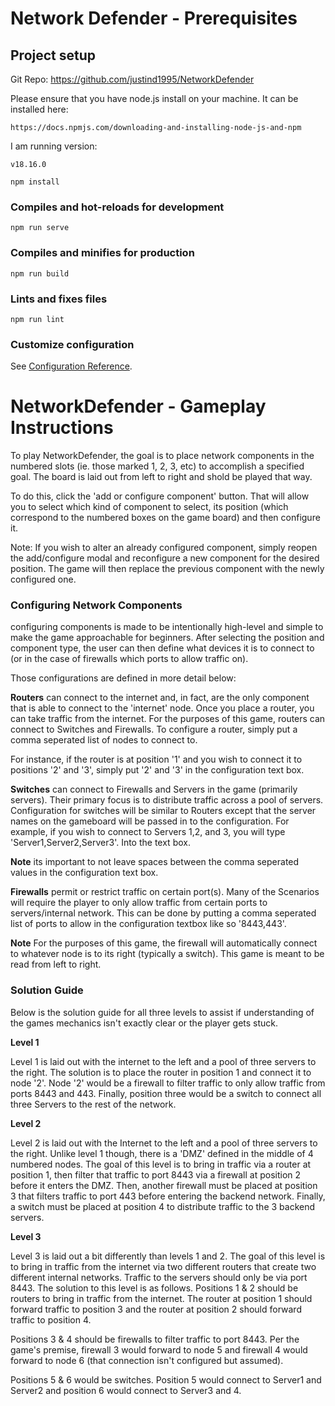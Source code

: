 # Network Defender - Prerequisites

## Project setup

Git Repo: https://github.com/justind1995/NetworkDefender

Please ensure that you have node.js install on your machine. It can be installed here: 

```
https://docs.npmjs.com/downloading-and-installing-node-js-and-npm
```
I am running version:

```
v18.16.0
```

```
npm install
```

### Compiles and hot-reloads for development
```
npm run serve
```

### Compiles and minifies for production
```
npm run build
```

### Lints and fixes files
```
npm run lint
```

### Customize configuration
See [Configuration Reference](https://cli.vuejs.org/config/).

# NetworkDefender - Gameplay Instructions

To play NetworkDefender, the goal is to place network components in the numbered slots (ie. those marked 1, 2, 3, etc) to accomplish a specified goal. The board is laid out from left to right and shold be played that way.

To do this, click the 'add or configure component' button. That will allow you to select which kind of component to select, its position (which correspond to the numbered boxes on the game board) and then configure it.

Note: If you wish to alter an already configured component, simply reopen the add/configure modal and reconfigure a new component for the desired position. The game will then replace the previous component with the newly configured one.

### Configuring Network Components

configuring components is made to be intentionally high-level and simple to make the game approachable for beginners. After selecting the position and component type, the user can then define what devices it is to connect to (or in the case of firewalls which ports to allow traffic on).  

Those configurations are defined in more detail below:

**Routers** can connect to the internet and, in fact, are the only component that is able to connect to the 'internet' node.  Once you place a router, you can take traffic from the internet. For the purposes of this game, routers can connect to Switches and Firewalls. To configure a router, simply put a comma seperated list of nodes to connect to.

For instance, if the router is at position '1' and you wish to connect it to positions '2' and '3', simply put '2' and '3' in the configuration text box.

**Switches** can connect to Firewalls and Servers in the game (primarily servers). Their primary focus is to distribute traffic across a pool of servers. Configuration for switches will be similar to Routers except that the server names on the gameboard will be passed in to the configuration.  For example, if you wish to connect to Servers 1,2, and 3, you will type 'Server1,Server2,Server3'. Into the text box.

**Note** its important to not leave spaces between the comma seperated values in the configuration text box.

**Firewalls** permit or restrict traffic on certain port(s). Many of the Scenarios will require the player to only allow traffic from certain ports to servers/internal network. This can be done by putting a comma seperated list of ports to allow in the configuration textbox like so '8443,443'.

**Note** For the purposes of this game, the firewall will automatically connect to whatever node is to its right (typically a switch). This game is meant to be read from left to right.

### Solution Guide ###

Below is the solution guide for all three levels to assist if understanding of the games mechanics isn't exactly clear or the player gets stuck.

**Level 1** 

Level 1 is laid out with the internet to the left and a pool of three servers to the right. The solution is to place the router in position 1 and connect it to node '2'. Node '2' would be a firewall to filter traffic to only allow traffic from ports 8443 and 443.  Finally, position three would be a switch to connect all three Servers to the rest of the network.

**Level 2**

Level 2 is laid out with the Internet to the left and a pool of three servers to the right.  Unlike level 1 though, there is a 'DMZ' defined in the middle of 4 numbered nodes. The goal of this level is to bring in traffic via a router at position 1, then filter that traffic to port 8443 via a firewall at position 2 before it enters the DMZ. Then, another firewall must be placed at position 3 that filters traffic to port 443 before entering the backend network. Finally, a switch must be placed at position 4 to distribute traffic to the 3 backend servers.

**Level 3**

Level 3 is laid out a bit differently than levels 1 and 2. The goal of this level is to bring in traffic from the internet via two different routers that create two different internal networks. Traffic to the servers should only be via port 8443. The solution to this level is as follows. Positions 1 & 2 should be routers to bring in traffic from the internet. The router at position 1 should forward traffic to position 3 and the router at position 2 should forward traffic to position 4.

Positions 3 & 4 should be firewalls to filter traffic to port 8443. Per the game's premise, firewall 3 would forward to node 5 and firewall 4 would forward to node 6 (that connection isn't configured but assumed). 

Positions 5 & 6 would be switches. Position 5 would connect to Server1 and Server2 and position 6 would connect to Server3 and 4.



